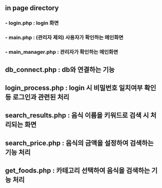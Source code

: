 ## in page directory
### - login.php : login 화면
### - main.php : (관리자 제외) 사용자가 확인하는 메인화면
### - main_manager.php : 관리자가 확인하는 메인화면

## db_connect.php : db와 연결하는 기능

## login_process.php : login 시 비밀번호 일치여부 확인 등 로그인과 관련된 처리

## search_results.php : 음식 이름을 키워드로 검색 시 처리되는 화면
## search_price.php : 음식의 금액을 설정하여 검색하는 기능 처리
## get_foods.php : 카테고리 선택하여 음식을 검색하는 기능 처리
